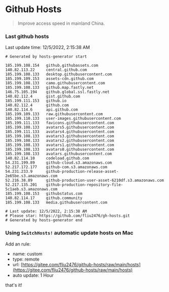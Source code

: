 # Github Hosts

> Improve access speed in mainland China.

### Last github hosts

Last update time: 12/5/2022, 2:15:38 AM

```base
# Generated by hosts-generator start 

185.199.108.154   github.githubassets.com
140.82.113.22     central.github.com
185.199.108.133   desktop.githubusercontent.com
185.199.109.153   assets-cdn.github.com
185.199.108.133   camo.githubusercontent.com
185.199.108.133   github.map.fastly.net
146.75.105.194    github.global.ssl.fastly.net
140.82.112.4      gist.github.com
185.199.111.153   github.io
140.82.112.4      github.com
140.82.114.6      api.github.com
185.199.109.133   raw.githubusercontent.com
185.199.110.133   user-images.githubusercontent.com
185.199.111.133   favicons.githubusercontent.com
185.199.108.133   avatars5.githubusercontent.com
185.199.111.133   avatars4.githubusercontent.com
185.199.108.133   avatars3.githubusercontent.com
185.199.108.133   avatars2.githubusercontent.com
185.199.108.133   avatars1.githubusercontent.com
185.199.108.133   avatars0.githubusercontent.com
185.199.108.133   avatars.githubusercontent.com
140.82.114.10     codeload.github.com
54.231.199.89     github-cloud.s3.amazonaws.com
52.217.172.177    github-com.s3.amazonaws.com
54.231.233.9      github-production-release-asset-2e65be.s3.amazonaws.com
52.216.38.89      github-production-user-asset-6210df.s3.amazonaws.com
52.217.135.201    github-production-repository-file-5c1aeb.s3.amazonaws.com
185.199.108.153   githubstatus.com
140.82.114.17     github.community
185.199.108.133   media.githubusercontent.com

# Last update: 12/5/2022, 2:15:38 AM
# Please star: https://github.com/fliu2476/gh-hosts.git
# Generated by hosts-generator end
```

### Using `SwitchHosts!` automatic update hosts on Mac
Add an rule:
- name: custom
- type: remote
- url: [https://gitee.com/fliu2476/github-hosts/raw/main/hosts](https://gitee.com/fliu2476/github-hosts/raw/main/hosts)
- auto update: 1 Hour

that's it!

